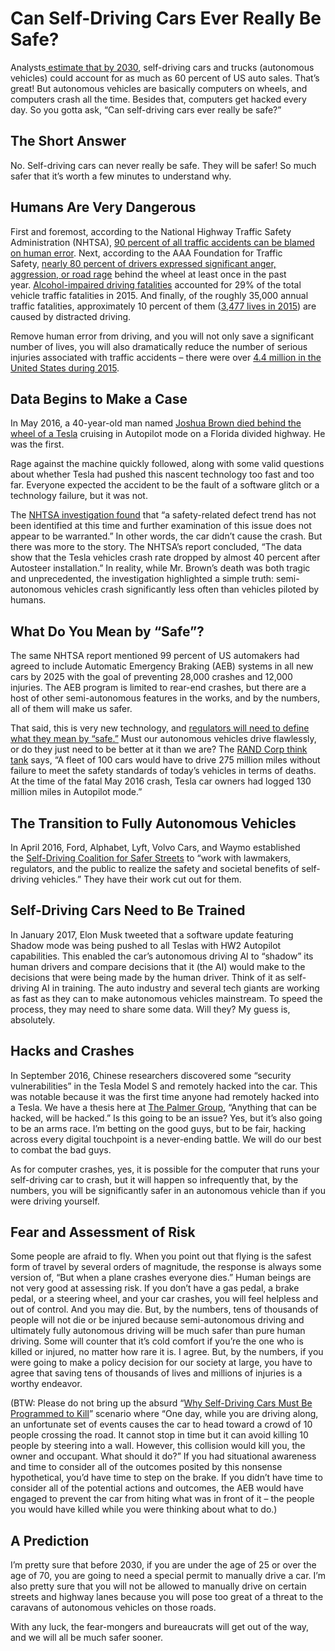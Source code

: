 # Can Self-Driving Cars Ever Really Be Safe?

Analysts[ estimate that by 2030](http://pg.jrj.com.cn/acc/Res/CN_RES/INVEST/2015/9/17/f70472c6-f4ad-4942-8eab-3c01f3c717a7.pdf), self-driving cars and trucks \(autonomous vehicles\) could account for as much as 60 percent of US auto sales. That’s great! But autonomous vehicles are basically computers on wheels, and computers crash all the time. Besides that, computers get hacked every day. So you gotta ask, “Can self-driving cars ever really be safe?”

## The Short Answer

No. Self-driving cars can never really be safe. They will be safer! So much safer that it’s worth a few minutes to understand why.

## Humans Are Very Dangerous

First and foremost, according to the National Highway Traffic Safety Administration \(NHTSA\), [90 percent of all traffic accidents can be blamed on human error](https://crashstats.nhtsa.dot.gov/Api/Public/ViewPublication/812115). Next, according to the AAA Foundation for Traffic Safety, [nearly 80 percent of drivers expressed significant anger, aggression, or road rage](http://newsroom.aaa.com/2016/07/nearly-80-percent-of-drivers-express-significant-anger-aggression-or-road-rage/) behind the wheel at least once in the past year. [Alcohol-impaired driving fatalities](https://responsibility.org/get-the-facts/research/statistics/drunk-driving-fatalities/) accounted for 29% of the total vehicle traffic fatalities in 2015. And finally, of the roughly 35,000 annual traffic fatalities, approximately 10 percent of them \([3,477 lives in 2015](https://www.nhtsa.gov/risky-driving/distracted-driving)\) are caused by distracted driving.

Remove human error from driving, and you will not only save a significant number of lives, you will also dramatically reduce the number of serious injuries associated with traffic accidents – there were over [4.4 million in the United States during 2015](http://www.newsweek.com/us-traffic-deaths-injuries-and-related-costs-2015-363602).

## Data Begins to Make a Case

In May 2016, a 40-year-old man named [Joshua Brown died behind the wheel of a Tesla](https://www.wired.com/2017/01/probing-teslas-deadly-crash-feds-say-yay-self-driving/) cruising in Autopilot mode on a Florida divided highway. He was the first.

Rage against the machine quickly followed, along with some valid questions about whether Tesla had pushed this nascent technology too fast and too far. Everyone expected the accident to be the fault of a software glitch or a technology failure, but it was not.

The [NHTSA investigation found](https://static.nhtsa.gov/odi/inv/2016/INCLA-PE16007-7876.PDF) that “a safety-related defect trend has not been identified at this time and further examination of this issue does not appear to be warranted.” In other words, the car didn’t cause the crash. But there was more to the story. The NHTSA’s report concluded, “The data show that the Tesla vehicles crash rate dropped by almost 40 percent after Autosteer installation.” In reality, while Mr. Brown’s death was both tragic and unprecedented, the investigation highlighted a simple truth: semi-autonomous vehicles crash significantly less often than vehicles piloted by humans.

## What Do You Mean by “Safe”?

The same NHTSA report mentioned 99 percent of US automakers had agreed to include Automatic Emergency Braking \(AEB\) systems in all new cars by 2025 with the goal of preventing 28,000 crashes and 12,000 injuries. The AEB program is limited to rear-end crashes, but there are a host of other semi-autonomous features in the works, and by the numbers, all of them will make us safer.

That said, this is very new technology, and [regulators will need to define what they mean by “safe.”](https://www.scientificamerican.com/article/when-it-comes-to-safety-autonomous-cars-are-still-teen-drivers1/) Must our autonomous vehicles drive flawlessly, or do they just need to be better at it than we are? The [RAND Corp think tank](https://www.scientificamerican.com/article/when-it-comes-to-safety-autonomous-cars-are-still-teen-drivers1/) says, “A fleet of 100 cars would have to drive 275 million miles without failure to meet the safety standards of today’s vehicles in terms of deaths. At the time of the fatal May 2016 crash, Tesla car owners had logged 130 million miles in Autopilot mode.”

## The Transition to Fully Autonomous Vehicles

In April 2016, Ford, Alphabet, Lyft, Volvo Cars, and Waymo established the [Self-Driving Coalition for Safer Streets](http://www.selfdrivingcoalition.org/) to “work with lawmakers, regulators, and the public to realize the safety and societal benefits of self-driving vehicles.” They have their work cut out for them.

## Self-Driving Cars Need to Be Trained

In January 2017, Elon Musk tweeted that a software update featuring Shadow mode was being pushed to all Teslas with HW2 Autopilot capabilities. This enabled the car’s autonomous driving AI to “shadow” its human drivers and compare decisions that it \(the AI\) would make to the decisions that were being made by the human driver. Think of it as self-driving AI in training. The auto industry and several tech giants are working as fast as they can to make autonomous vehicles mainstream. To speed the process, they may need to share some data. Will they? My guess is, absolutely.

## Hacks and Crashes

In September 2016, Chinese researchers discovered some “security vulnerabilities” in the Tesla Model S and remotely hacked into the car. This was notable because it was the first time anyone had remotely hacked into a Tesla. We have a thesis here at [The Palmer Group](http://www.shellypalmer.com/digital-transformation/), “Anything that can be hacked, will be hacked.” Is this going to be an issue? Yes, but it’s also going to be an arms race. I’m betting on the good guys, but to be fair, hacking across every digital touchpoint is a never-ending battle. We will do our best to combat the bad guys.

As for computer crashes, yes, it is possible for the computer that runs your self-driving car to crash, but it will happen so infrequently that, by the numbers, you will be significantly safer in an autonomous vehicle than if you were driving yourself.

## Fear and Assessment of Risk

Some people are afraid to fly. When you point out that flying is the safest form of travel by several orders of magnitude, the response is always some version of, “But when a plane crashes everyone dies.” Human beings are not very good at assessing risk. If you don’t have a gas pedal, a brake pedal, or a steering wheel, and your car crashes, you will feel helpless and out of control. And you may die. But, by the numbers, tens of thousands of people will not die or be injured because semi-autonomous driving and ultimately fully autonomous driving will be much safer than pure human driving. Some will counter that it’s cold comfort if you’re the one who is killed or injured, no matter how rare it is. I agree. But, by the numbers, if you were going to make a policy decision for our society at large, you have to agree that saving tens of thousands of lives and millions of injuries is a worthy endeavor.

\(BTW: Please do not bring up the absurd “[Why Self-Driving Cars Must Be Programmed to Kill](https://www.technologyreview.com/s/542626/why-self-driving-cars-must-be-programmed-to-kill/)” scenario where “One day, while you are driving along, an unfortunate set of events causes the car to head toward a crowd of 10 people crossing the road. It cannot stop in time but it can avoid killing 10 people by steering into a wall. However, this collision would kill you, the owner and occupant. What should it do?” If you had situational awareness and time to consider all of the outcomes posited by this nonsense hypothetical, you’d have time to step on the brake. If you didn’t have time to consider all of the potential actions and outcomes, the AEB would have engaged to prevent the car from hiting what was in front of it – the people you would have killed while you were thinking about what to do.\)

## A Prediction

I’m pretty sure that before 2030, if you are under the age of 25 or over the age of 70, you are going to need a special permit to manually drive a car. I’m also pretty sure that you will not be allowed to manually drive on certain streets and highway lanes because you will pose too great of a threat to the caravans of autonomous vehicles on those roads.

With any luck, the fear-mongers and bureaucrats will get out of the way, and we will all be much safer sooner.